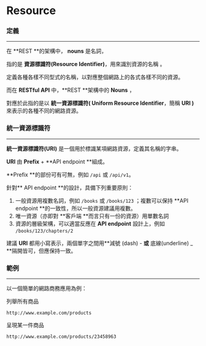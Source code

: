 # Resource

### 定義

---

在 **REST **的架構中， **nouns** 是名詞，

指的是 **資源標識符\(Resource Identifier\)**，用來識別資源的名稱 。

定義各種各樣不同型式的名稱，以對應整個網路上的各式各樣不同的資源。

而在 **RESTful API** 中，**REST **架構中的 **Nouns** ，

對應於此指的是以 **統一資源標識符\( Uniform Resource Identifier**，簡稱 **URI \)**  來表示的各種不同的網路資源。

### **統一資源標識符**

---

**統一資源標識符\(URI\)** 是一個用於標識某項網路資源，定義其名稱的字串。

**URI** 由 **Prefix** + **API endpoint **組成。

**Prefix **的部份可有可無，例如 `/api` 或 `/api/v1`。

針對** API endpoint **的設計，具備下列重要原則：
1. 一般資源用複數名詞，例如 `/books` 或 `/books/123` ；複數可以保持 **API endpoint **的一致性，所以一般資源建議用複數。
2. 唯一資源（亦即對 **客戶端 **而言只有一份的資源）用單數名詞
3. 資源的層級架構，可以適當反應在 **API endpoint** 設計上，例如 `/books/123/chapters/2`

建議 **URI** 都用小寫表示，兩個單字之間用**減號 \(dash\)  -  **或** 底線\(underline\) \_ **隔開皆可，但應保持一致。

### 範例

---

以一個簡單的網路商務應用為例：

列舉所有商品

```
http://www.example.com/products
```

呈現某一件商品

```
http://www.example.com/products/23458963
```

